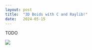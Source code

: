 ```yaml
---
layout: post
title:  "3D Boids with C and Raylib!"
date:   2024-05-15
---
```


TODO

![](https://github.com/lwndhrst/cboids/assets/22763666/07c8f99b-0e11-4702-8c24-8491558c1c0a)
